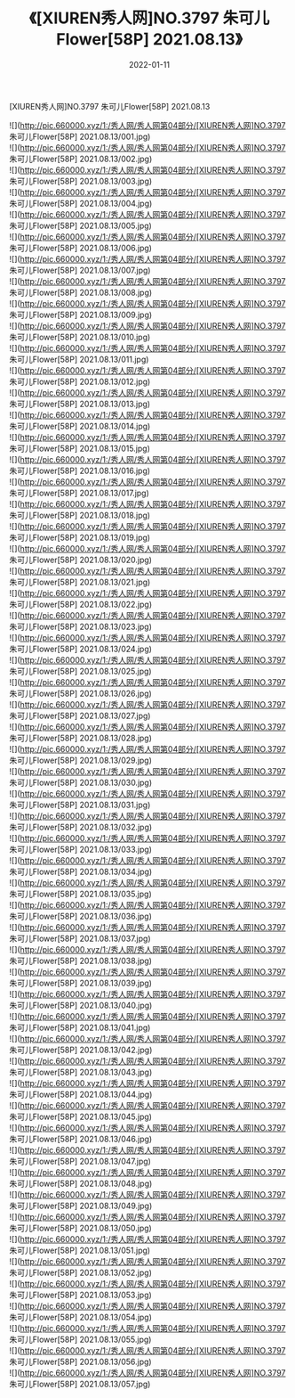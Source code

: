 ﻿---
layout: post
title:  《[XIUREN秀人网]NO.3797 朱可儿Flower[58P] 2021.08.13》
date:   2022-01-11
img: http://pic.660000.xyz/1:/秀人网/秀人网第04部分/[XIUREN秀人网]NO.3797 朱可儿Flower[58P] 2021.08.13/000.jpg
categories: [美女, 清纯, 唯美]
---

[XIUREN秀人网]NO.3797 朱可儿Flower[58P] 2021.08.13

 ![](http://pic.660000.xyz/1:/秀人网/秀人网第04部分/[XIUREN秀人网]NO.3797 朱可儿Flower[58P] 2021.08.13/001.jpg) <br>![](http://pic.660000.xyz/1:/秀人网/秀人网第04部分/[XIUREN秀人网]NO.3797 朱可儿Flower[58P] 2021.08.13/002.jpg) <br>![](http://pic.660000.xyz/1:/秀人网/秀人网第04部分/[XIUREN秀人网]NO.3797 朱可儿Flower[58P] 2021.08.13/003.jpg) <br>![](http://pic.660000.xyz/1:/秀人网/秀人网第04部分/[XIUREN秀人网]NO.3797 朱可儿Flower[58P] 2021.08.13/004.jpg) <br>![](http://pic.660000.xyz/1:/秀人网/秀人网第04部分/[XIUREN秀人网]NO.3797 朱可儿Flower[58P] 2021.08.13/005.jpg) <br>![](http://pic.660000.xyz/1:/秀人网/秀人网第04部分/[XIUREN秀人网]NO.3797 朱可儿Flower[58P] 2021.08.13/006.jpg) <br>![](http://pic.660000.xyz/1:/秀人网/秀人网第04部分/[XIUREN秀人网]NO.3797 朱可儿Flower[58P] 2021.08.13/007.jpg) <br>![](http://pic.660000.xyz/1:/秀人网/秀人网第04部分/[XIUREN秀人网]NO.3797 朱可儿Flower[58P] 2021.08.13/008.jpg) <br>![](http://pic.660000.xyz/1:/秀人网/秀人网第04部分/[XIUREN秀人网]NO.3797 朱可儿Flower[58P] 2021.08.13/009.jpg) <br>![](http://pic.660000.xyz/1:/秀人网/秀人网第04部分/[XIUREN秀人网]NO.3797 朱可儿Flower[58P] 2021.08.13/010.jpg) <br>![](http://pic.660000.xyz/1:/秀人网/秀人网第04部分/[XIUREN秀人网]NO.3797 朱可儿Flower[58P] 2021.08.13/011.jpg) <br>![](http://pic.660000.xyz/1:/秀人网/秀人网第04部分/[XIUREN秀人网]NO.3797 朱可儿Flower[58P] 2021.08.13/012.jpg) <br>![](http://pic.660000.xyz/1:/秀人网/秀人网第04部分/[XIUREN秀人网]NO.3797 朱可儿Flower[58P] 2021.08.13/013.jpg) <br>![](http://pic.660000.xyz/1:/秀人网/秀人网第04部分/[XIUREN秀人网]NO.3797 朱可儿Flower[58P] 2021.08.13/014.jpg) <br>![](http://pic.660000.xyz/1:/秀人网/秀人网第04部分/[XIUREN秀人网]NO.3797 朱可儿Flower[58P] 2021.08.13/015.jpg) <br>![](http://pic.660000.xyz/1:/秀人网/秀人网第04部分/[XIUREN秀人网]NO.3797 朱可儿Flower[58P] 2021.08.13/016.jpg) <br>![](http://pic.660000.xyz/1:/秀人网/秀人网第04部分/[XIUREN秀人网]NO.3797 朱可儿Flower[58P] 2021.08.13/017.jpg) <br>![](http://pic.660000.xyz/1:/秀人网/秀人网第04部分/[XIUREN秀人网]NO.3797 朱可儿Flower[58P] 2021.08.13/018.jpg) <br>![](http://pic.660000.xyz/1:/秀人网/秀人网第04部分/[XIUREN秀人网]NO.3797 朱可儿Flower[58P] 2021.08.13/019.jpg) <br>![](http://pic.660000.xyz/1:/秀人网/秀人网第04部分/[XIUREN秀人网]NO.3797 朱可儿Flower[58P] 2021.08.13/020.jpg) <br>![](http://pic.660000.xyz/1:/秀人网/秀人网第04部分/[XIUREN秀人网]NO.3797 朱可儿Flower[58P] 2021.08.13/021.jpg) <br>![](http://pic.660000.xyz/1:/秀人网/秀人网第04部分/[XIUREN秀人网]NO.3797 朱可儿Flower[58P] 2021.08.13/022.jpg) <br>![](http://pic.660000.xyz/1:/秀人网/秀人网第04部分/[XIUREN秀人网]NO.3797 朱可儿Flower[58P] 2021.08.13/023.jpg) <br>![](http://pic.660000.xyz/1:/秀人网/秀人网第04部分/[XIUREN秀人网]NO.3797 朱可儿Flower[58P] 2021.08.13/024.jpg) <br>![](http://pic.660000.xyz/1:/秀人网/秀人网第04部分/[XIUREN秀人网]NO.3797 朱可儿Flower[58P] 2021.08.13/025.jpg) <br>![](http://pic.660000.xyz/1:/秀人网/秀人网第04部分/[XIUREN秀人网]NO.3797 朱可儿Flower[58P] 2021.08.13/026.jpg) <br>![](http://pic.660000.xyz/1:/秀人网/秀人网第04部分/[XIUREN秀人网]NO.3797 朱可儿Flower[58P] 2021.08.13/027.jpg) <br>![](http://pic.660000.xyz/1:/秀人网/秀人网第04部分/[XIUREN秀人网]NO.3797 朱可儿Flower[58P] 2021.08.13/028.jpg) <br>![](http://pic.660000.xyz/1:/秀人网/秀人网第04部分/[XIUREN秀人网]NO.3797 朱可儿Flower[58P] 2021.08.13/029.jpg) <br>![](http://pic.660000.xyz/1:/秀人网/秀人网第04部分/[XIUREN秀人网]NO.3797 朱可儿Flower[58P] 2021.08.13/030.jpg) <br>![](http://pic.660000.xyz/1:/秀人网/秀人网第04部分/[XIUREN秀人网]NO.3797 朱可儿Flower[58P] 2021.08.13/031.jpg) <br>![](http://pic.660000.xyz/1:/秀人网/秀人网第04部分/[XIUREN秀人网]NO.3797 朱可儿Flower[58P] 2021.08.13/032.jpg) <br>![](http://pic.660000.xyz/1:/秀人网/秀人网第04部分/[XIUREN秀人网]NO.3797 朱可儿Flower[58P] 2021.08.13/033.jpg) <br>![](http://pic.660000.xyz/1:/秀人网/秀人网第04部分/[XIUREN秀人网]NO.3797 朱可儿Flower[58P] 2021.08.13/034.jpg) <br>![](http://pic.660000.xyz/1:/秀人网/秀人网第04部分/[XIUREN秀人网]NO.3797 朱可儿Flower[58P] 2021.08.13/035.jpg) <br>![](http://pic.660000.xyz/1:/秀人网/秀人网第04部分/[XIUREN秀人网]NO.3797 朱可儿Flower[58P] 2021.08.13/036.jpg) <br>![](http://pic.660000.xyz/1:/秀人网/秀人网第04部分/[XIUREN秀人网]NO.3797 朱可儿Flower[58P] 2021.08.13/037.jpg) <br>![](http://pic.660000.xyz/1:/秀人网/秀人网第04部分/[XIUREN秀人网]NO.3797 朱可儿Flower[58P] 2021.08.13/038.jpg) <br>![](http://pic.660000.xyz/1:/秀人网/秀人网第04部分/[XIUREN秀人网]NO.3797 朱可儿Flower[58P] 2021.08.13/039.jpg) <br>![](http://pic.660000.xyz/1:/秀人网/秀人网第04部分/[XIUREN秀人网]NO.3797 朱可儿Flower[58P] 2021.08.13/040.jpg) <br>![](http://pic.660000.xyz/1:/秀人网/秀人网第04部分/[XIUREN秀人网]NO.3797 朱可儿Flower[58P] 2021.08.13/041.jpg) <br>![](http://pic.660000.xyz/1:/秀人网/秀人网第04部分/[XIUREN秀人网]NO.3797 朱可儿Flower[58P] 2021.08.13/042.jpg) <br>![](http://pic.660000.xyz/1:/秀人网/秀人网第04部分/[XIUREN秀人网]NO.3797 朱可儿Flower[58P] 2021.08.13/043.jpg) <br>![](http://pic.660000.xyz/1:/秀人网/秀人网第04部分/[XIUREN秀人网]NO.3797 朱可儿Flower[58P] 2021.08.13/044.jpg) <br>![](http://pic.660000.xyz/1:/秀人网/秀人网第04部分/[XIUREN秀人网]NO.3797 朱可儿Flower[58P] 2021.08.13/045.jpg) <br>![](http://pic.660000.xyz/1:/秀人网/秀人网第04部分/[XIUREN秀人网]NO.3797 朱可儿Flower[58P] 2021.08.13/046.jpg) <br>![](http://pic.660000.xyz/1:/秀人网/秀人网第04部分/[XIUREN秀人网]NO.3797 朱可儿Flower[58P] 2021.08.13/047.jpg) <br>![](http://pic.660000.xyz/1:/秀人网/秀人网第04部分/[XIUREN秀人网]NO.3797 朱可儿Flower[58P] 2021.08.13/048.jpg) <br>![](http://pic.660000.xyz/1:/秀人网/秀人网第04部分/[XIUREN秀人网]NO.3797 朱可儿Flower[58P] 2021.08.13/049.jpg) <br>![](http://pic.660000.xyz/1:/秀人网/秀人网第04部分/[XIUREN秀人网]NO.3797 朱可儿Flower[58P] 2021.08.13/050.jpg) <br>![](http://pic.660000.xyz/1:/秀人网/秀人网第04部分/[XIUREN秀人网]NO.3797 朱可儿Flower[58P] 2021.08.13/051.jpg) <br>![](http://pic.660000.xyz/1:/秀人网/秀人网第04部分/[XIUREN秀人网]NO.3797 朱可儿Flower[58P] 2021.08.13/052.jpg) <br>![](http://pic.660000.xyz/1:/秀人网/秀人网第04部分/[XIUREN秀人网]NO.3797 朱可儿Flower[58P] 2021.08.13/053.jpg) <br>![](http://pic.660000.xyz/1:/秀人网/秀人网第04部分/[XIUREN秀人网]NO.3797 朱可儿Flower[58P] 2021.08.13/054.jpg) <br>![](http://pic.660000.xyz/1:/秀人网/秀人网第04部分/[XIUREN秀人网]NO.3797 朱可儿Flower[58P] 2021.08.13/055.jpg) <br>![](http://pic.660000.xyz/1:/秀人网/秀人网第04部分/[XIUREN秀人网]NO.3797 朱可儿Flower[58P] 2021.08.13/056.jpg) <br>![](http://pic.660000.xyz/1:/秀人网/秀人网第04部分/[XIUREN秀人网]NO.3797 朱可儿Flower[58P] 2021.08.13/057.jpg) <br>